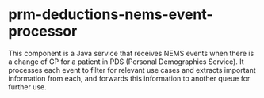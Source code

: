 # prm-deductions-nems-event-processor

This component is a Java service that receives NEMS events when there is a change of GP for a patient in PDS (Personal Demographics Service). It processes each event to filter for relevant use cases and extracts important information from each, and forwards this information to another queue for further use.

